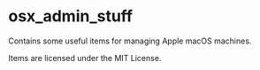 # osx_admin_stuff

Contains some useful items for managing Apple macOS machines.

Items are licensed under the MIT License.
